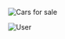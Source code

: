 ![Cars for sale](https://github.com/DancheBacheva/React_JS/assets/128419533/3f6b57ca-542b-4c8c-984a-ebb7ba5c47a1)

![User](https://github.com/DancheBacheva/React_JS/assets/128419533/8a94f6cd-1eff-4f6e-89c2-c32ff826db83)
